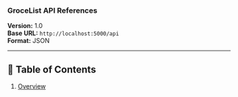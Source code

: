 ### GroceList API References

**Version:** 1.0  
**Base URL:** `http://localhost:5000/api`  
**Format:** JSON  

---

## 📘 Table of Contents
1. [Overview](#overview)  
